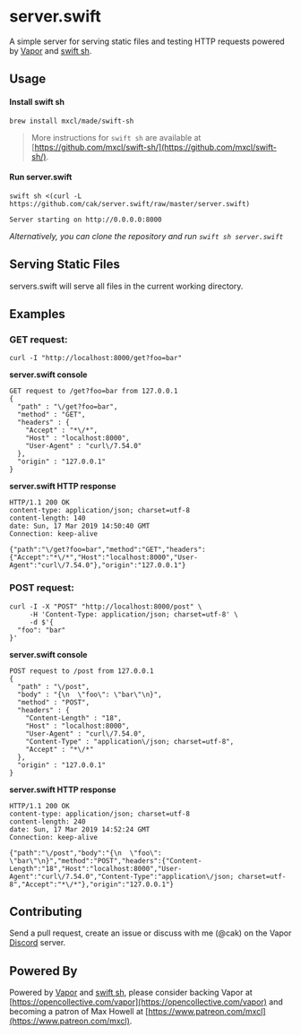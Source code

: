 # server.swift

A simple server for serving static files and testing HTTP requests powered by [Vapor](https://vapor.codes) and [swift sh](https://github.com/mxcl/swift-sh).

## Usage

#### Install swift sh
```console
brew install mxcl/made/swift-sh
```

> More instructions for `swift sh` are available at [https://github.com/mxcl/swift-sh/](https://github.com/mxcl/swift-sh/).

#### Run server.swift
```console
swift sh <(curl -L https://github.com/cak/server.swift/raw/master/server.swift)
```

```console
Server starting on http://0.0.0.0:8000
```

*Alternatively, you can clone the repository and run `‌swift sh server.swift`*

## Serving Static Files
servers.swift will serve all files in the current working directory. 

## Examples

### GET request:

```console
curl -I "http://localhost:8000/get?foo=bar"
```

**server.swift console**

```console
GET request to /get?foo=bar from 127.0.0.1
{
  "path" : "\/get?foo=bar",
  "method" : "GET",
  "headers" : {
    "Accept" : "*\/*",
    "Host" : "localhost:8000",
    "User-Agent" : "curl\/7.54.0"
  },
  "origin" : "127.0.0.1"
}
```

**server.swift HTTP response**

```HTTP
HTTP/1.1 200 OK
content-type: application/json; charset=utf-8
content-length: 140
date: Sun, 17 Mar 2019 14:50:40 GMT
Connection: keep-alive

{"path":"\/get?foo=bar","method":"GET","headers":{"Accept":"*\/*","Host":"localhost:8000","User-Agent":"curl\/7.54.0"},"origin":"127.0.0.1"}
```

### POST request:

```console
curl -I -X "POST" "http://localhost:8000/post" \
     -H 'Content-Type: application/json; charset=utf-8' \
     -d $'{
  "foo": "bar"
}'
```

**server.swift console**

```console
POST request to /post from 127.0.0.1
{
  "path" : "\/post",
  "body" : "{\n  \"foo\": \"bar\"\n}",
  "method" : "POST",
  "headers" : {
    "Content-Length" : "18",
    "Host" : "localhost:8000",
    "User-Agent" : "curl\/7.54.0",
    "Content-Type" : "application\/json; charset=utf-8",
    "Accept" : "*\/*"
  },
  "origin" : "127.0.0.1"
}
```

**server.swift HTTP response**

```HTTP
HTTP/1.1 200 OK
content-type: application/json; charset=utf-8
content-length: 240
date: Sun, 17 Mar 2019 14:52:24 GMT
Connection: keep-alive

{"path":"\/post","body":"{\n  \"foo\": \"bar\"\n}","method":"POST","headers":{"Content-Length":"18","Host":"localhost:8000","User-Agent":"curl\/7.54.0","Content-Type":"application\/json; charset=utf-8","Accept":"*\/*"},"origin":"127.0.0.1"}
```

## Contributing

Send a pull request, create an issue or discuss with me (@cak) on the Vapor [Discord](http://vapor.team) server.

## Powered By

Powered by [Vapor](https://vapor.codes) and [swift sh](https://github.com/mxcl/swift-sh), please consider backing Vapor at [https://opencollective.com/vapor](https://opencollective.com/vapor) and becoming a patron of Max Howell at [https://www.patreon.com/mxcl](https://www.patreon.com/mxcl).